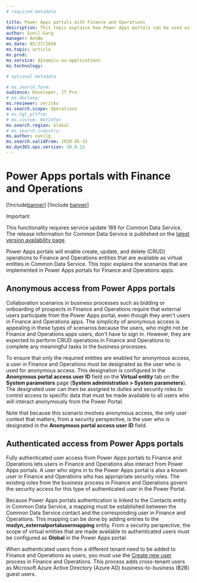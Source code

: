 ```yaml
---
# required metadata

title: Power Apps portals with Finance and Operations
description: This topic explains how Power Apps portals can be used with Finance and Operations.
author: Sunil-Garg
manager: AnnBe
ms.date: 05/27/2020
ms.topic: article
ms.prod:
ms.service: dynamics-ax-applications
ms.technology: 

# optional metadata

# ms.search.form:
audience: Developer, IT Pro
# ms.devlang: 
ms.reviewer: sericks
ms.search.scope: Operations
# ms.tgt_pltfrm: 
# ms.custom: NotInToc
ms.search.region: Global
# ms.search.industry:
ms.author: sunilg
ms.search.validFrom: 2020-05-31
ms.dyn365.ops.version: 10.0.12
---
```


# Power Apps portals with Finance and Operations

[!include[banner](../includes/banner.md)]
[!include [banner](../includes/preview-banner.md)]

> [!IMPORTANT]
> This functionality requires service update 189 for Common Data Service. The release information for Common Data Service is published on the [latest version availability page](https://docs.microsoft.com/business-applications-release-notes/dynamics/released-versions/dynamics-365ce#all-version-availability).

Power Apps portals will enable create, update, and delete (CRUD) operations to Finance and Operations entities that are available as virtual entities in Common Data Service. This topic explains the scenarios that are implemented in Power Apps portals for Finance and Operations apps.

## Anonymous access from Power Apps portals

Collaboration scenarios in business processes such as bidding or onboarding of prospects in Finance and Operations require that external users participate from the Power Apps portal, even though they aren't users in Finance and Operations apps. The simplicity of anonymous access is appealing in these types of scenarios because the users, who might not be Finance and Operations apps users, don't have to sign in. However, they are expected to perform CRUD operations in Finance and Operations to complete any meaningful tasks in the business processes.

To ensure that only the required entities are enabled for anonymous access, a user in Finance and Operations must be designated as the user who is used for anonymous access. This designation is configured in the **Anonymous portal access user ID** field on the **Virtual entity** tab on the **System parameters** page (**System administration \> System parameters**). The designated user can then be assigned to duties and security roles to control access to specific data that must be made available to all users who will interact anonymously from the Power Portal.

Note that because this scenario involves anonymous access, the only user context that matters, from a security perspective, is the user who is designated in the **Anonymous portal access user ID** field.

## Authenticated access from Power Apps portals

Fully authenticated user access from Power Apps portals to Finance and Operations lets users in Finance and Operations also interact from Power Apps portals. A user who signs in to the Power Apps portal is also a known user in Finance and Operations who has appropriate security roles. The existing roles from the business process in Finance and Operations govern the security access for this type of authenticated user in the Power Portal.

Because Power Apps portals authentication is linked to the Contacts entity in Common Data Service, a mapping must be established between the Common Data Service contact and the corresponding user in Finance and Operations. This mapping can be done by adding entries to the **msdyn\_externalportalusermapping** entity. From a security perspective, the scope of virtual entities that are made available to authenticated users must be configured as **Global** in the Power Apps portal.

When authenticated users from a different tenant need to be added to Finance and Operations as users, you must use the [Create new user](../sysadmin/tasks/create-new-users.md) process in Finance and Operations. This process adds cross-tenant users as Microsoft Azure Active Directory (Azure AD) business-to-business (B2B) guest users.

